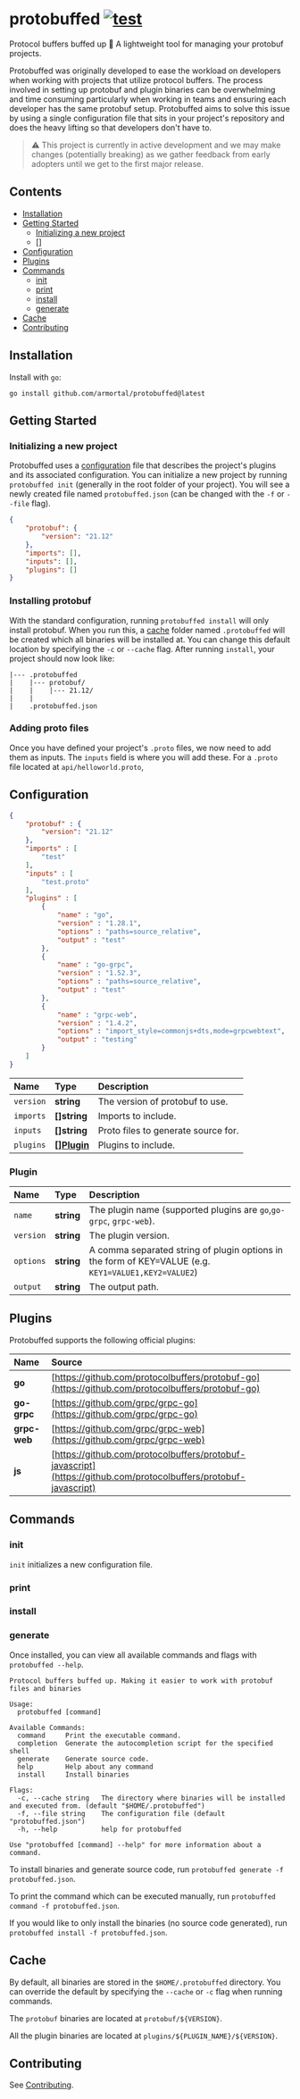 # protobuffed [![test](https://github.com/armortal/protobuffed/actions/workflows/test.yml/badge.svg)](https://github.com/armortal/protobuffed/actions/workflows/test.yml)

Protocol buffers buffed up :muscle: A lightweight tool for managing your protobuf projects.

Protobuffed was originally developed to ease the workload on developers when working with projects that utilize protocol buffers.
The process involved in setting up protobuf and plugin binaries can be overwhelming and time consuming particularly when working in teams and ensuring each developer has the same protobuf setup. Protobuffed aims to solve this issue by using a single configuration file that sits in your project's repository and does the heavy lifting so that developers don't have to.

> :warning: This project is currently in active development and we may make changes (potentially breaking) as we gather feedback from early adopters until we get to the first major release.

## Contents

- [Installation](#installation)
- [Getting Started](#getting-started)
	- [Initializing a new project](#initializing-a-new-project)
	- []
- [Configuration](#configuration)
- [Plugins](#plugins)
- [Commands](#commands)
	- [init](#init)
	- [print](#print)
	- [install](#install)
	- [generate](#generate)
- [Cache](#cache)
- [Contributing](#contributing)

## Installation

Install with `go`:

`go install github.com/armortal/protobuffed@latest`

## Getting Started

### Initializing a new project

Protobuffed uses a [configuration](#configuration) file that describes the project's plugins and its associated configuration. You can initialize a new project by running `protobuffed init` (generally in the root folder of your project). You will see a newly created file named `protobuffed.json` (can be changed with the `-f` or `--file` flag).

```json
{
    "protobuf": {
        "version": "21.12"
    },
    "imports": [],
    "inputs": [],
    "plugins": []
}
```

### Installing protobuf

With the standard configuration, running `protobuffed install` will only install protobuf. When you run this, a [cache](#cache) folder named `.protobuffed` will be created which all binaries will be installed at. You can change this default location by specifying the `-c` or `--cache` flag. After running `install`, your project should now look like:

```
|--- .protobuffed
|    |--- protobuf/
|    |    |--- 21.12/
|    |
|    .protobuffed.json

```

### Adding proto files

Once you have defined your project's `.proto` files, we now need to add them as inputs. The `inputs` field is where you will add these. For a `.proto` file located at `api/helloworld.proto`,

## Configuration

```json
{
	"protobuf" : {
		"version": "21.12"
	},
	"imports" : [
		"test"
	],
	"inputs" : [
		"test.proto"
	],
	"plugins" : [
		{
			"name" : "go",
			"version" : "1.28.1",
			"options" : "paths=source_relative",
			"output" : "test"
		},
		{
			"name" : "go-grpc",
			"version" : "1.52.3",
			"options" : "paths=source_relative",
			"output" : "test"
		},
		{
			"name" : "grpc-web",
			"version" : "1.4.2",
			"options" : "import_style=commonjs+dts,mode=grpcwebtext",
			"output" : "testing"
		}
	]
}
```

| Name | Type | Description |
| :--- | :--- | :---------- |
| `version` | **string** | The version of protobuf to use. |
| `imports` | **[]string** | Imports to include. |
| `inputs` | **[]string** | Proto files to generate source for. |
| `plugins` | **[][Plugin](#plugin)** | Plugins to include. |

### Plugin

| Name | Type | Description |
| :--- | :--- | :---------- |
| `name` | **string** | The plugin name (supported plugins are `go`,`go-grpc`, `grpc-web`). |
| `version` | **string** | The plugin version. |
| `options` | **string** | A comma separated string of plugin options in the form of KEY=VALUE (e.g. `KEY1=VALUE1,KEY2=VALUE2`)
| `output` | **string** | The output path. |

## Plugins

Protobuffed supports the following official plugins:

| Name | Source |
| :--- | :--------- |
| **go** | [https://github.com/protocolbuffers/protobuf-go](https://github.com/protocolbuffers/protobuf-go) |
| **go-grpc** | [https://github.com/grpc/grpc-go](https://github.com/grpc/grpc-go) |
| **grpc-web** | [https://github.com/grpc/grpc-web](https://github.com/grpc/grpc-web) |
| **js** | [https://github.com/protocolbuffers/protobuf-javascript](https://github.com/protocolbuffers/protobuf-javascript) |


## Commands

### init

`init` initializes a new configuration file.

### print

### install

### generate

Once installed, you can view all available commands and flags with `protobuffed --help`.

```
Protocol buffers buffed up. Making it easier to work with protobuf files and binaries

Usage:
  protobuffed [command]

Available Commands:
  command     Print the executable command.
  completion  Generate the autocompletion script for the specified shell
  generate    Generate source code.
  help        Help about any command
  install     Install binaries

Flags:
  -c, --cache string   The directory where binaries will be installed and executed from. (default "$HOME/.protobuffed")
  -f, --file string    The configuration file (default "protobuffed.json")
  -h, --help           help for protobuffed

Use "protobuffed [command] --help" for more information about a command.
```

To install binaries and generate source code, run `protobuffed generate -f protobuffed.json`.

To print the command which can be executed manually, run `protobuffed command -f protobuffed.json`.

If you would like to only install the binaries (no source code generated), run `protobuffed install -f protobuffed.json`.



## Cache

By default, all binaries are stored in the `$HOME/.protobuffed` directory. You can override the default by specifying the `--cache` or `-c` flag when running commands.

The `protobuf` binaries are located at `protobuf/${VERSION}`.

All the plugin binaries are located at `plugins/${PLUGIN_NAME}/${VERSION}`.

## Contributing

See [Contributing](./CONTRIBUTING.md).
